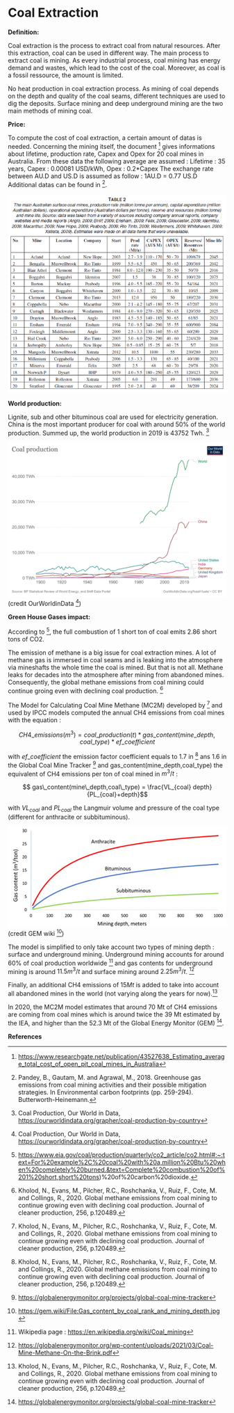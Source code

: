 # Coal Extraction

**Definition:**

Coal extraction is the process to extract coal from natural resources. After this extraction, coal can be used in different way.
The main process to extract coal is mining. As every industrial process, coal mining has energy demand and wastes, which lead to the cost of the coal. Moreover, as coal is a fossil ressource, the amount is limited.

No heat production in coal extraction process.
As mining of coal depends on the depth and quality of the coal seams, different techniques are used to dig the deposits. Surface mining and deep underground mining are the two main methods of mining coal.


**Price:**

To compute the cost of coal extraction, a certain amount of datas is needed.
Concerning the mining itself, the document [^1] gives informations about lifetime, production rate, Capex and Opex for 20 coal mines in Australia. From these data the following average are assumed :
Lifetime : 35 years, Capex : 0.00081 USD/kWh, Opex : 0.2*Capex
The exchange rate between AU.D and US.D is assumed as follow : 1AU.D = 0.77 US.D
Additional datas can be found in [^3].

![](mines_data.PNG) 



**World production:**

Lignite, sub and other bituminous coal are used for electricity generation. China is the most important producer for coal with around 50% of the world production. Summed up, the world production in 2019 is 43752 Twh. [^2]

![](coal_production_by_country.PNG) (credit OurWorldinData [^2])

**Green House Gases impact:**

According to [^5], the full combustion of 1 short ton of coal emits 2.86 short tons of CO2.

The emission of methane is a big issue for coal extraction mines. A lot of methane gas is immersed in coal seams and is leaking into the atmosphere via mineshafts the whole time the coal is mined. But that is not all. Methane leaks for decades into the atmosphere after mining from abandoned mines. Consequently, the global methane emissions from coal mining could continue groing even with declining coal production. [^4]

The Model for Calculating Coal Mine Methane (MC2M) developed by [^4] and used by IPCC models computed the annual CH4 emissions from coal mines with the equation : 

$$CH4\_emissions (m^3) = coal\_production (t) *gas\_content(mine\_depth,coal\_type)*ef\_coefficient$$ 

with $ef\_coefficient$ the emission factor coefficient equals to 1.7 in [^4] ans 1.6 in the Global Coal Mine Tracker [^6] and gas\_content(mine\_depth,coal\_type) the equivalent of CH4 emissions per ton of coal mined in $m^3/t$ :

$$ gas\_content(mine\_depth,coal\_type) = \frac{VL_{coal} depth}{PL_{coal}+depth}$$

with $VL_{coal}$ and $PL_{coal}$ the Langmuir volume and pressure of the coal type (different for anthracite or subbituminous).

![](Gas_content_by_coal.jpg) (credit GEM wiki [^7])

The model is simplified to only take account two types of mining depth : surface and underground mining. Underground mining accounts for around 60% of coal production worldwide [^8] and gas contents for underground mining is around $11.5m^3/t$ and surface mining around $2.25m^3/t$. [^9]

Finally, an additional CH4 emissions of $15 Mt$ is added to take into account all abandoned mines in the world (not varying along the years for now).[^4]

In 2020, the MC2M model estimates that around 70 Mt of CH4 emissions are coming from coal mines which is around twice the 39 Mt estimated by the IEA, and higher than the 52.3 Mt of the Global Energy Monitor (GEM) [^6].


**References**
[^1]:https://www.researchgate.net/publication/43527638_Estimating_average_total_cost_of_open_pit_coal_mines_in_Australia
[^2]: Coal Production, Our World in Data, https://ourworldindata.org/grapher/coal-production-by-country
[^3]: Pandey, B., Gautam, M. and Agrawal, M., 2018. Greenhouse gas emissions from coal mining activities and their possible mitigation strategies. In Environmental carbon footprints (pp. 259-294). Butterworth-Heinemann.
[^4]: Kholod, N., Evans, M., Pilcher, R.C., Roshchanka, V., Ruiz, F., Cote, M. and Collings, R., 2020. Global methane emissions from coal mining to continue growing even with declining coal production. Journal of cleaner production, 256, p.120489.
[^5]:https://www.eia.gov/coal/production/quarterly/co2_article/co2.html#:~:text=For%20example%2C%20coal%20with%20a,million%20Btu%20when%20completely%20burned.&text=Complete%20combustion%20of%201%20short,short%20tons)%20of%20carbon%20dioxide.
[^6]: https://globalenergymonitor.org/projects/global-coal-mine-tracker
[^7]:https://gem.wiki/File:Gas_content_by_coal_rank_and_mining_depth.jpg
[^8]: Wikipedia page : https://en.wikipedia.org/wiki/Coal_mining
[^9]: https://globalenergymonitor.org/wp-content/uploads/2021/03/Coal-Mine-Methane-On-the-Brink.pdf
[^10]: https://www.eia.gov/energyexplained/coal/mining-and-transportation.php
[^11]: https://www.sciencedirect.com/science/article/abs/pii/S0360544221003376